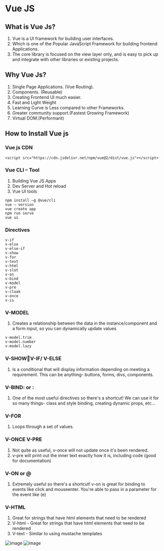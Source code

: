 # Vue JS

## What is Vue Js?

1. Vue is a UI framework for building user interfaces.
2. Which is one of the Popular JavaScript Framework for building frontend Applications.
3. The core library is focused on the view layer only, and is easy to pick up and integrate with other libraries or existing projects.

## Why Vue Js?

1. Single Page Applications. (Vue Routing).
2. Components. (Reusable)
3. Creating Frontend UI much easier.
4. Fast and Light Weight
5. Learning Curve is Less compared to other Frameworks.
6. Greater community support.(Fastest Growing Framework)
7. Virtual DOM.(Performant)

## How to Install Vue js

### Vue js CDN
```
<script src="https://cdn.jsdelivr.net/npm/vue@2/dist/vue.js"></script>
```

### Vue CLI – Tool
1. Building Vue JS Apps
2. Dev Server and Hot reload
3. Vue UI tools

```
npm install –g @vue/cli
vue – version
vue create app
npm run serve
vue ui
```

### Directives

```
v-if
v-else
v-else-if
v-show
v-for
v-text
v-html
v-slot
v-on
v-bind
v-model
v-pre
v-cloak
v-once
v-is
```

### V-MODEL
1. Creates a relationship between the data in the instance/component and a form input, so you can dynamically update values

```
v-model.trim
v-model.number
v-model.lazy
```
### V-SHOWV-IF/ V-ELSE
1. Is a conditional that will display information depending on meeting a requirement. This can be anything- buttons, forms, divs, components.

### V-BIND: or :
1. One of the most useful directives so there's a shortcut! We can use it for so many things- class and style binding, creating dynamic props, etc...

### V-FOR
1. Loops through a set of values.

### V-ONCE V-PRE
1. Not quite as useful, v-once will not update once it's been rendered.
2. v-pre will print out the inner text exactly how it is, including code (good for documentation)

### V-ON or @
1. Extremely useful so there's a shortcut! v-on is great for binding to events like click and mouseenter. You're able to pass in a parameter for the event like (e)

### V-HTML
1. Great for strings that have html elements that need to be rendered
2. V-html - Great for strings that have html elements that need to be rendered
3. V-text - Similar to using mustache templates

![image](https://user-images.githubusercontent.com/11692119/114408423-046d4800-9bc7-11eb-8a0d-d3a95987b8fb.png)
![image](https://user-images.githubusercontent.com/11692119/114408454-0cc58300-9bc7-11eb-92d3-2af16d1f3952.png)












